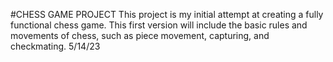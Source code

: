#CHESS GAME PROJECT
This project is my initial attempt at creating a fully functional chess game. This first version will include the basic rules and movements of chess, such as piece movement, capturing, and checkmating. 
5/14/23






